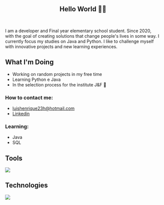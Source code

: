 <h2 align="center">Hello World 👨‍💻</h2>
</br>

  I am a developer and Final year elementary school student. Since 2020, with the goal of creating solutions that change people's lives in some way. I currently focus my studies on Java and Python.
I like to challenge myself with innovative projects and new learning experiences.

## What I'm Doing

- Working on random projects in my free time
- Learning Python e Java
- In the selection process for the institute J&F 🎉
<h3>How to contact me: </h3>

-  luishenrique23h@hotmail.com
-  <a href="https://www.linkedin.com/in/luismede/">Linkedin</a>

<h3>Learning:</h3>

-  Java
-  SQL

## Tools

<a href="https://github.com/luismede"><img src="https://skillicons.dev/icons?i=arduino,postman,git,docker,linux,gitlab,github,vscode"></a>

## Technologies

<a href="https://github.com/luismede"><img src="https://skillicons.dev/icons?i=js,html,css,python,java"></a>




